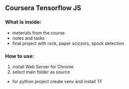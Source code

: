 ## Coursera Tensorflow JS

### What is inside:
- meterials from the course
- notes and tasks
- final project with rock, paper scizzors, spock detection

### How to use:
1. install Web Server for Chrome
2. select main folder as source
- for python project create venv and install TF